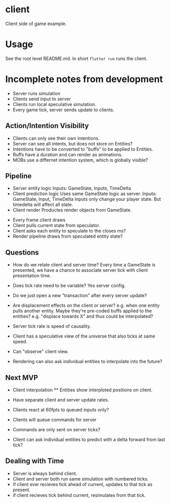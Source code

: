 # client

Client side of game example.

# Usage
See the root level README.md.  In short `flutter run` runs the client.


# Incomplete notes from development

- Server runs simulation
- Clients send input to server
- Clients run local speculative simulation.
- Every game tick, server sends update to clients.

## Action/Intention Visibility
* Clients can only see their own intentions.
* Server can see all intents, but does not store on Entities?
* Intentions have to be converted to "buffs" to be applied to Entities.
* Buffs have a duration and can render as animations.
* MOBs use a differnet intention system, which is globally visible?

## Pipeline

* Server entity logic
Inputs: GameState, Inputs, TimeDelta
* Client prediction logic
Uses same GameState logic as server.
Inputs: GameState, Input, TimeDelta
Inputs only change your player state.
But timedelta will affect all state.
* Client render
Productes render objects from GameState.

- Every frame client draws
- Client pulls current state from speculator.
- Client asks each entity to speculate to the closes ms?
- Render pipeline draws from speculated entity state?

## Questions
- How do we relate client and server time?
Every time a GameState is presented, we have a chance to associate server tick
with client presentation time.
- Does tick rate need to be variable?  Yes server config.
- Do we just open a new "transaction" after every server update?


- Are displacement effects on the client or server?  e.g. when one entity pulls
another entity.  Maybe they're pre-coded buffs applied to the entities?  e.g. "displace towards X" and thus could be interpolated?


- Server tick rate is speed of causality.
- Client has a speculative view of the universe that also ticks at same speed.
- Can "observe" client view.
- Rendering can also ask individual entities to interpolate into the future?


## Next MVP
* Client interpolation
** Entities show interploted positions on client.


* Have separate client and server update rates.
* Clients react at 60fpts to queued inputs only?
* Clients will queue commands for server
* Commands are only sent on server ticks?
* Client can ask individual entities to predict with a delta forward from last tick?


## Dealing with Time
* Server is always behind client.
* Client and server both run same simulation with numbered ticks.
* If client ever recieves tick ahead of current, updates to that tick as present.
* if client recieves tick behind current, resimulates from that tick.